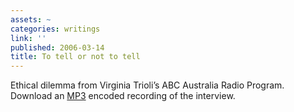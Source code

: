 ```yaml
---
assets: ~
categories: writings
link: ''
published: 2006-03-14
title: To tell or not to tell
---
```

Ethical dilemma from Virginia Trioli’s ABC Australia Radio Program.
Download an [MP3](/audio/2006-03-14/trioli-2006-03-14.mp3) encoded
recording of the interview.